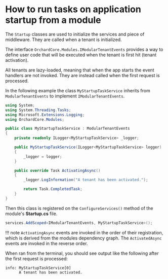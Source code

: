 # How to run tasks on application startup from a module

The `Startup` classes are used to initialize the services and piece of middleware.
They are called when a tenant is initialized.

The interface `OrchardCore.Modules.IModularTenantEvents` provides a way to define user code that will
be executed when the tenant is first hit (tenant activation).

All tenants are lazy-loaded, meaning that when the app starts the event handlers are
not invoked. They are instead called when the first request is processed.

In the following example the class `MyStartupTaskService` inherits from `ModularTenantEvents`
to implement `IModularTenantEvents`.

```csharp
using System;
using System.Threading.Tasks;
using Microsoft.Extensions.Logging;
using OrchardCore.Modules;

public class MyStartupTaskService : ModularTenantEvents
{
    private readonly ILogger<MyStartupTaskService> _logger;

    public MyStartupTaskService(ILogger<MyStartupTaskService> logger)
    {
        _logger = logger;
    }

    public override Task ActivatingAsync()
    {
        _logger.LogInformation("A tenant has been activated.");

        return Task.CompletedTask;
    }
}
```

Then this class is registered on the `ConfigureServices()` method of the module's __Startup.cs__ file.

```csharp
services.AddScoped<IModularTenantEvents, MyStartupTaskService>();
```

!!! note
    `ActivatingAsync` events are invoked in the order of their registration, which is derived from
    the modules dependency graph. The `ActivatedAsync` events are invoked in the reverse order.

When ran from the terminal, you should see output like the following after the first request is processed:

```
info: MyStartupTaskService[0]
      A tenant has been activated.
```
